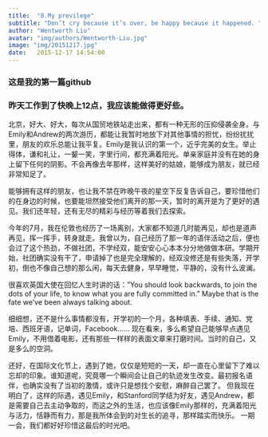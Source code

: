 ```yaml
---
title:  "8.My previlege"
subtitle: "Don’t cry because it’s over, be happy because it happened. "
author: "Wentworth Liu"
avatar: "img/authors/Wentworth-Liu.jpg"
image: "img/20151217.jpg"
date:   2015-12-17 14:54:00
---
```


### 这是我的第一篇github


### 昨天工作到了快晚上12点，我应该能做得更好些。

北京，好大、好大，每次从国贸地铁站走出来，都有一种无形的压抑侵袭全身。与Emily和Andrew的两次游历，都能让我暂时地放下对其他事情的担忧，纷纷扰扰里，朋友的欢乐总能让我平复。Emily是我认识的第一个，近乎完美的女生。举止得体，谦和礼让，一颦一笑，字里行间，都充满着阳光。单亲家庭并没有在她的身上留下任何的阴影。不会再像去年那样，这样美好的姑娘，能够成为朋友，就已经非常知足了。

能够拥有这样的朋友，也让我不禁在昨晚午夜的星空下反复告诉自己，要珍惜他们的在身边的时候，也要能坦然接受他们离开的那一天，暂时的离开是为了更好的遇见。我们还年轻，还有无尽的精彩与经历等着我们去探索。

今年的7月，我在伦敦也经历了一场离别，大家都不知道几时能再见，却也是道声再见，挥一挥手，转身就走。我曾以为，自己经历了那一年的语伴活动之后，便也会过了这个热劲，不做社团，不学经双，能安安心心本本分分地做做本研。学期开始，社团确实没有干了，申请掉了也是完全理解的，经双没修还是有些失落，开学初，倒也不像自己想的那么闲，每天去健身，早早睡觉，平静的，没有什么波澜。
 
很喜欢英国大使在回忆人生时讲的话：”You should look backwards, to join the dots of your life, to know what you are fully committed in.”  Maybe that is the fate we’ve been always talking about. 

细细想，还不是什么事情都没有，开学初的一个月，各种填表、手续、通知、党培、西班牙语，记单词，Facebook…… 现在看来，多么希望自己能够早点遇见Emily，不用借着电影，还有那些一样样的表面文章来打磨时间。当时的自己，又是多么的空洞。

还好，在国际文化节上，遇到了她，仅仅是短短的一天，却一直在心里留下了难以忘却的印象。谁知道呢，究竟哪一个瞬间会让自己的轨迹发生改变。最初报名语伴，也确实没有了当初的激情，或许只是想找个安慰，麻醉自己罢了。
但我现在明白了，这样的际遇，遇见Emily，和Stanford同学结为好友，遇见Andrew，都是需要自己去主动争取的，而这之外的生活，也应该像Emily那样的，充满着阳光与活力，恬静而有力，那是我所体会到的对生长的追寻，那样踏实而快乐。
一期一会，我们都好好珍惜这最后的时光吧。





